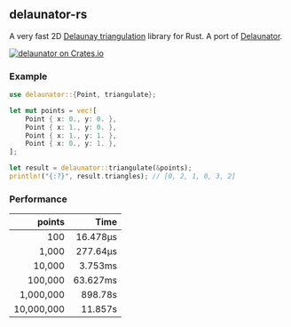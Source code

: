## delaunator-rs

A very fast 2D [Delaunay triangulation](https://en.wikipedia.org/wiki/Delaunay_triangulation) library for Rust.
A port of [Delaunator](https://github.com/mapbox/delaunator).

[![delaunator on Crates.io](https://meritbadge.herokuapp.com/delaunator)](https://crates.io/crates/delaunator)

### Example

```rust
use delaunator::{Point, triangulate};

let mut points = vec![
    Point { x: 0., y: 0. },
    Point { x: 1., y: 0. },
    Point { x: 1., y: 1. },
    Point { x: 0., y: 1. },
];

let result = delaunator::triangulate(&points);
println!("{:?}", result.triangles); // [0, 2, 1, 0, 3, 2]
```

### Performance

| points | Time |
| ---: | ---: |
| 100 | 16.478µs |
| 1,000 | 277.64µs |
| 10,000 | 3.753ms |
| 100,000 | 63.627ms |
| 1,000,000 | 898.78s |
| 10,000,000 | 11.857s |
